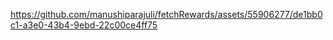 

https://github.com/manushiparajuli/fetchRewards/assets/55906277/de1bb0c1-a3e0-43b4-9ebd-22c00ce4ff75

